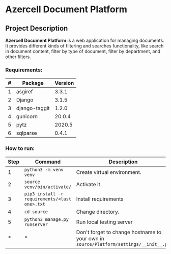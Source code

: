 # Azercell Document Platform

## Project Description
**Azercell Document Platform** is a web application for managing documents. It provides different kinds of filtering and searches functionality, like search in document content, filter by type of document, filter by department, and other filters.

### Requirements:
| # | Package | Version |
|---|---|----|
|1 | asgiref | 3.3.1
|2|Django | 3.1.5
|3|django-taggit | 1.2.0
|4|gunicorn | 20.0.4
|5|pytz | 2020.5
|6|sqlparse | 0.4.1

### How to run:
| Step | Command | Description |
| --- | --- | --- |
| 1 | `python3 -m venv venv` | Create virtual environment.|
| 2 | `source venv/bin/activate/` | Activate it
| 3 | `pip3 install -r requirements/<last one>.txt` | Install requirements |
| 4 | `cd source` | Change directory.
| 5 | `python3 manage.py runserver` | Run local testing server |
| * |  * | Don't forget to change hostname to your own in `source/Platform/settings/__init__.py`